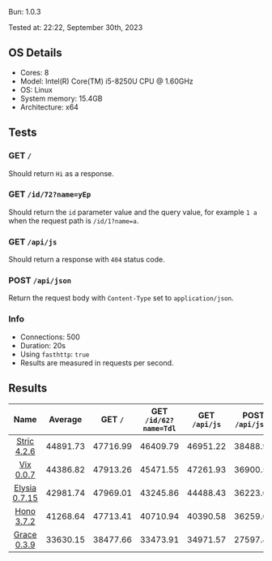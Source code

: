 Bun: 1.0.3

Tested at: 22:22, September 30th, 2023

## OS Details
- Cores: 8
- Model: Intel(R) Core(TM) i5-8250U CPU @ 1.60GHz
- OS: Linux
- System memory: 15.4GB
- Architecture: x64
## Tests
### GET `/`
Should return `Hi` as a response.
### GET `/id/72?name=yEp`
Should return the `id` parameter value and the query value, for example `1 a` when the request path is `/id/1?name=a`.
### GET `/api/js`
Should return a response with `404` status code.
### POST `/api/json`
Return the request body with `Content-Type` set to `application/json`.
### Info
- Connections: 500
- Duration: 20s
- Using `fasthttp`: `true`
- Results are measured in requests per second.

## Results
| Name | Average | GET `/` | GET `/id/62?name=Tdl` | GET `/api/js` | POST `/api/json` |
|  :---: | :---: | :---: | :---: | :---: | :---: |
| [Stric 4.2.6](/results/main/Stric) | 44891.73 | 47716.99 | 46409.79 | 46951.22 | 38488.91 |
| [Vix 0.0.7](/results/main/Vix) | 44386.82 | 47913.26 | 45471.55 | 47261.93 | 36900.53 |
| [Elysia 0.7.15](/results/main/Elysia) | 42981.74 | 47969.01 | 43245.86 | 44488.43 | 36223.65 |
| [Hono 3.7.2](/results/main/Hono) | 41268.64 | 47713.41 | 40710.94 | 40390.58 | 36259.61 |
| [Grace 0.3.9](/results/main/Grace) | 33630.15 | 38477.66 | 33473.91 | 34971.57 | 27597.47 |